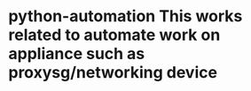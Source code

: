 # python-automation This works related to automate work on appliance such as proxysg/networking device
